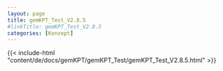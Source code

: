 ```yaml
---
layout: page
title: gemKPT_Test_V2.8.5
#linkTitle: gemKPT_Test_V2.8.5
categories: [Konzept]
---
```

{{< include-html "content/de/docs/gemKPT/gemKPT_Test/gemKPT_Test_V2.8.5.html" >}}